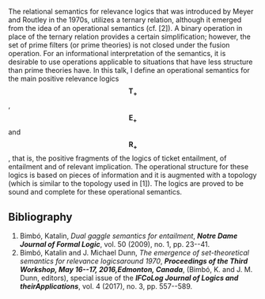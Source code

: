 


The relational semantics for relevance logics that was introduced by Meyer 
and Routley in the 1970s, utilizes a ternary relation, although it emerged 
from the idea of an operational semantics (cf. [2]).  A binary operation 
in place of the ternary relation provides a certain simplification; however, 
the set of prime filters (or prime theories) is not closed under the fusion 
operation.  For an informational interpretation of the semantics, it is 
desirable to use operations applicable to situations that have less structure
than prime theories have.  In this talk, I define an operational semantics 
for the main positive relevance logics $$\mathbf{T_+}$$, $$\mathbf{E_+}$$ and 
$$\mathbf{R_+}$$, that is, the positive fragments of the logics of ticket 
entailment, of entailment and of relevant implication.  The operational 
structure for these logics is based on pieces of information and it is 
augmented with a topology (which is similar to the topology used in [1]). 
The logics are proved to be sound and complete for these operational 
semantics.

## Bibliography

1. Bimbó, Katalin, _Dual gaggle semantics for entailment_, **_Notre Dame Journal of Formal Logic_**, vol. 50 (2009), no. 1, pp. 23--41.
2. Bimbó, Katalin and J. Michael Dunn, _The emergence of set-theoretical semantics for relevance logicsaround 1970_, **_Proceedings of the Third Workshop, May 16--17, 2016,Edmonton, Canada_**, (Bimbó, K. and J. M. Dunn, editors), special issue of the **_IFCoLog Journal of Logics and theirApplications_**, vol. 4 (2017), no. 3, pp. 557--589.





